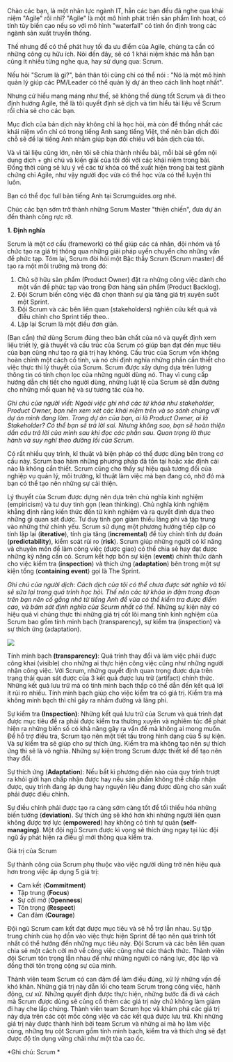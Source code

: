 Chào các bạn, là một nhân lực ngành IT, hẳn các bạn đều đã nghe qua khái niệm "Agile" rồi nhỉ? "Agile" là một mô hình phát triển sản phẩm linh hoạt, có tính tùy biến cao nếu so với mô hình "waterfall" có tính ổn định trong các ngành sản xuất truyền thống.

Thế nhưng để có thể phát huy tối đa ưu điểm của Agile, chúng ta cần có những công cụ hữu ích. Nói đến đây, sẽ có 1 khái niệm khác mà hẳn bạn cũng ít nhiều từng nghe qua, hay sử dụng qua: Scrum.

Nếu hỏi "Scrum là gì?", bản thân tôi cũng chỉ có thể nói : "Nó là một mô hình quản lý giúp các PM/Leader có thể quản lý dự án theo cách linh hoạt nhất".

Nhưng cứ hiểu mang máng như thế, sẽ không thể dùng tốt Scrum và đi theo định hướng Agile, thế là tôi quyết định sẽ dịch và tìm hiểu tài liệu về Scrum rồi chia sẻ cho các bạn.

Mục đích của bản dịch này không chỉ là học hỏi, mà còn để thống nhất các khái niệm vốn chỉ có trong tiếng Anh sang tiếng Việt, thế nên bản dịch đôi chỗ sẽ để lại tiếng Anh nhằm giúp bạn đối chiếu với bản dịch của tôi.

Và vì tài liệu cũng lớn, nên tôi sẽ chia thành nhiều bài, mỗi bài sẽ gồm nội dung dịch + ghi chú và kiến giải của tôi đối với các khái niệm trong bài. Đồng thời cũng sẽ lưu ý về các từ khóa có thể xuất hiện trong bài test giành chứng chỉ Agile, như vậy người đọc vừa có thể học vừa có thể luyện thi luôn.

Bạn có thể đọc full bản tiếng Anh tại Scrumguides.org nhé.
 
Chúc các bạn sớm trở thành những Scrum Master "thiện chiến", đưa dự án đến thành công rực rỡ.

**1. Định nghĩa**

Scrum là một cơ cấu (framework) có thể giúp các cá nhân, đội nhóm và tổ chức tạo ra giá trị thông qua những giải pháp uyển chuyển cho những vấn đề phức tạp. Tóm lại, Scrum đòi hỏi một Bậc thầy Scrum (Scrum master) để tạo ra một môi trường mà trong đó:

1. Chủ sở hữu sản phẩm (Product Owner) đặt ra những công việc dành cho một vấn đề phức tạp vào trong Đơn hàng sản phẩm (Product Backlog).
2. Đội Scrum biến công việc đã chọn thành sự gia tăng giá trị xuyên suốt một Sprint.
3. Đội Scrum và các bên liên quan (stakeholders) nghiên cứu kết quả và điều chỉnh cho Sprint tiếp theo.. 
4. Lặp lại Scrum là một điều đơn giản. 

(Bạn cần) thử dùng Scrum đúng theo bản chất của nó và quyết định xem liệu triết lý, giả thuyết và cấu trúc của Scrum có giúp bạn đạt đến mục tiêu của bạn cũng như tạo ra giá trị hay không. Cấu trúc của Scrum vốn không hoàn chỉnh một cách cố tình, và nó chỉ định nghĩa những phần cần thiết cho việc thực thi lý thuyết của Scrum. Scrum được xây dựng dựa trên lượng thông tin có tính chọn lọc của những người dùng nó. Thay vì cung cấp hướng dẫn chi tiết cho người dùng, những luật lệ của Scrum sẽ dẫn đường cho những mối quan hệ và sự tương tác của họ.

*Ghi chú của người viết: Ngoài việc ghi nhớ các từ khóa như stakeholder, Product Owner, bạn nên xem xét các khái niệm trên và so sánh chúng với dự án mình đang làm. Trong dự án của bạn, ai là Product Owner, ai là Stakeholder? Có thể bạn sẽ trả lời sai. Nhưng không sao, bạn sẽ hoàn thiện dần câu trả lời của mình sau khi đọc các phần sau. Quan trọng là thực hành và suy nghĩ theo đường lối của Scrum.*

Có rất nhiều quy trình, kĩ thuật và biện pháp có thể được dùng bên trong cơ cấu này. Scrum bao hàm những phương pháp đã tồn tại hoặc xác định cái nào là không cần thiết. Scrum cũng cho thấy sự hiệu quả tương đối của nghiệp vụ quản lý, môi trường, kĩ thuật làm việc mà bạn đang có, nhờ đó mà bạn có thể tạo nên những sự cải thiện.

Lý thuyết của Scrum được dựng nên dựa trên chủ nghĩa kinh nghiệm (empiricism) và tư duy tinh gọn (lean thinking). Chủ nghĩa kinh nghiệm khẳng định rằng kiến thức  đến từ kinh nghiệm và ra quyết định dựa theo những gì quan sát được. Tư duy tinh gọn giảm thiểu lãng phí và tập trung vào những thứ chính yếu. Scrum sử dụng một phương hướng tiếp cập có tính lặp lại (**iterative**), tính gia tăng (**incremental**) để tùy chỉnh tính dự đoán (**predictability**), kiểm soát rủi ro (**risk**). Scrum giúp những người có kĩ năng và chuyên môn để làm công việc (được giao) có thể chia sẻ hay đạt được những kỹ năng cần có. Scrum kết hợp bốn sự kiện (**event**) chính thức dành cho việc kiểm tra (**inspection**) và thích ứng (**adaptation**) bên trong một sự kiện tổng (**containing event**) gọi là The Sprint. 

*Ghi chú của người dịch: Cách dịch của tôi có thể chưa được sát nghĩa và tôi sẽ sửa lại trong quá trình học hỏi. Thế nên các từ khóa in đậm trong đoạn trên bạn nên cố gắng nhớ từ tiếng Anh để vừa có thể kiểm tra được điểm cao, và bám sát định nghĩa của Scurm nhất có thể.*
Những sự kiện này có hiệu quả vì chúng thực thi những giá trị cốt lõi mang tính kinh nghiệm của Scrum bao gồm tính minh bạch (transparency), sự kiểm tra (inspection) và sự thích ứng (adaptation). 

![](https://images.viblo.asia/619cbf37-987b-4394-9f39-9fe016ba38e3.png)

Tính minh bạch **(transparency)**: Quá trình thay đổi và làm việc phải được công khai (visible) cho những ai thực hiện công việc cũng như những người nhận công việc. Với Scrum, những quyết định quan trọng được dựa trên trạng thái quan sát được của 3 kết quả được lưu trữ (artifact) chính thức. Những kết quả lưu trữ mà có tính minh bạch thấp có thể dẫn đến kết quả lợi ít rủi ro nhiều.
Tính minh bạch giúp cho việc kiểm tra có giá trị. Kiểm tra mà không minh bạch thì chỉ gây ra nhầm đường và lãng phí.

Sự kiểm tra **(Inspection)**: Những kết quả lưu trữ của Scrum và quá trình đạt được mục tiêu đề ra phải được kiểm tra thường xuyên và nghiêm túc để phát hiện ra những biến số có khả năng gây ra vấn đề mà không ai mong muốn. Để hỗ trợ điều tra, Scrum tạo nên một tiết tấu trong hình dạng của 5 sự kiện. Và sự kiểm tra sẽ giúp cho sự thích ứng. Kiểm tra mà không tạo nên sự thích ứng thì sẽ là vô nghĩa. Những sự kiện trong Scrum được thiết kế để tạo nên thay đổi.

Sự thích ứng (**Adaptation**): Nếu bất kì phương diện nào của quy trình trượt ra khỏi giới hạn chấp nhận được hay nếu sản phẩm không thể chấp nhận được, quy trình đang áp dụng hay nguyên liệu đang được dùng cho sản xuất phải được điều chỉnh.

Sự điều chỉnh phải được tạo ra càng sớm càng tốt để tối thiểu hóa những biến tướng (**deviation**). Sự thích ứng sẽ khó hơn khi những người liên quan không được trợ lực (**empowered**) hay không có tính tự quản **(self-managing)**. Một đội ngũ Scrum được kì vọng sẽ thích ứng ngay tại lúc đội ngũ ấy phát hiện ra điều gì mới thông qua kiểm tra. 

Giá trị của Scrum

Sự thành công của Scrum phụ thuộc vào việc người dùng trở nên hiệu quả hơn trong việc áp dụng 5 giá trị:

- Cam kết (**Commitment**)
- Tập trung (**Focus**)
- Sự cởi mở (**Openness**)
- Tôn trọng (**Respect**)
- Can đảm (**Courage**) 

Đội ngũ Scrum cam kết đạt được mục tiêu và sẽ hỗ trợ lẫn nhau. Sự tập trung chính của họ dồn vào việc thực hiện Sprint để tạo nên quá trình tốt nhất có thể hướng đến những mục tiêu này. Đội Scrum và các bên liên quan chia sẻ một cách cởi mở về công việc cũng như các thách thức. Thành viên đội Scrum tôn trọng lẫn nhau để như những người có năng lực, độc lập và đồng thời tôn trọng cộng sự của mình. 

Thành viên team Scrum có can đảm để làm điều đúng, xử lý những vấn đề khó khăn. Những giá trị này dẫn lối cho team Scrum trong công việc, hành động, cư xử. Những quyết định được thực hiện, những bước đã đi và cách mà Scrum được dùng sẽ củng cố thêm các giá trị này chứ không làm giảm đi hay che lấp chúng. Thành viên team Scrum học và khám phá các giá trị này dựa trên các cột mốc công việc và các kết quả được lưu trữ. Khi những giá trị này được thành hình bởi team Scrum và những ai mà họ làm việc cùng, những trụ cột Scrum gồm tính minh bạch, kiểm tra và thích ứng sẽ đạt được độ tín dụng vững chãi như một tòa cao ốc.

*Ghi chú: Scrum *
